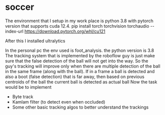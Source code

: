 # soccer

The environment that I setup in my work place is python 3.8 with pytorch version that supports cuda 12.4.
pip install torch torchvision torchaudio --index-url https://download.pytorch.org/whl/cu121

After this I installed ultralytics


In the personal pc the env used is foot_analysis. the python version is 3.8
The tracking system that is implemented by the roboflow guy is just make sure that the false detection of the ball will not get into the way. So the guy's tracking will improve only when there are multiple detection of the ball in the same frame (along with the ball).
If in a frame a ball is detected and also a boot (false detection) that is far away, then based on previous centroids of the ball the current ball is detected as actual ball 
Now the task would be to implement 
* Byte track
* Kamlam filter (to detect even when occluded)
* Some other basic tracking algos to better understand the trackings
